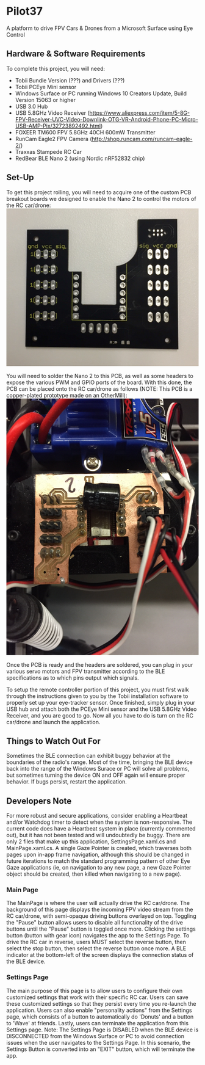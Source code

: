 # Pilot37
A platform to drive FPV Cars &amp; Drones from a Microsoft Surface using Eye Control

## Hardware & Software Requirements
To complete this project, you will need:
 * Tobii Bundle Version (???) and Drivers (???)
 * Tobii PCEye Mini sensor
 * Windows Surface or PC running Windows 10 Creators Update, Build Version 15063 or higher
 * USB 3.0 Hub
 * USB 5.8GHz Video Receiver (https://www.aliexpress.com/item/5-8G-FPV-Receiver-UVC-Video-Downlink-OTG-VR-Android-Phone-PC-Micro-USB-AMP-Pix/32723892492.html)
 * FOXEER TM600 FPV 5.8GHz 40CH 600mW Transmitter 
 * RunCam Eagle2 FPV Camera (http://shop.runcam.com/runcam-eagle-2/)
 * Traxxas Stampede RC Car
 * RedBear BLE Nano 2 (using Nordic nRF52832 chip)

## Set-Up
To get this project rolling, you will need to acquire one of the custom PCB breakout boards we designed to enable the Nano 2 to control the motors of the RC car/drone:
![alt text](https://github.com/TeamGleason/Pilot37/blob/master/photos/pcb.jpg)

You will need to solder the Nano 2 to this PCB, as well as some headers to expose the various PWM and GPIO ports of the board. With this done, the PCB can be placed onto the RC car/drone as follows (NOTE: This PCB is a copper-plated prototype made on an OtherMill):
![alt text](https://github.com/TeamGleason/Pilot37/blob/master/photos/pcb_in_use.jpg)

Once the PCB is ready and the headers are soldered, you can plug in your various servo motors and FPV transmitter according to the BLE specifications as to which pins output which signals.

To setup the remote controller portion of this project, you must first walk through the instructions given to you by the Tobii installation software to properly set up your eye-tracker sensor. Once finished, simply plug in your USB hub and attach both the PCEye Mini sensor and the USB 5.8GHz Video Receiver, and you are good to go. Now all you have to do is turn on the RC car/drone and launch the application.


## Things to Watch Out For
Sometimes the BLE connection can exhibit buggy behavior at the boundaries of the radio's range. Most of the time, bringing the BLE device back into the range of the Windows Surace or PC will solve all problems, but sometimes turning the device ON and OFF again will ensure proper behavior. If bugs persist, restart the application.

## Developers Note
For more robust and secure applications, consider enabling a Heartbeat and/or Watchdog timer to detect when the system is non-responsive. The current code does have a Heartbeat system in place (currently commented out), but it has not been tested and will undoubtedly be buggy.
There are only 2 files that make up this application, SettingsPage.xaml.cs and MainPage.xaml.cs. A single Gaze Pointer is created, which traverses both pages upon in-app frame navigation, although this should be changed in future iterations to match the standard programming pattern of other Eye Gaze applications (ie, on navigation to any new page, a new Gaze Pointer object should be created, then killed when navigating to a new page).

### Main Page
The MainPage is where the user will actually drive the RC car/drone. The background of this page displays the incoming FPV video stream from the RC car/drone, with semi-opaque driving buttons overlayed on top. Toggling the "Pause" button allows users to disable all functionality of the drive buttons until the "Pause" button is toggled once more. Clicking the settings button (button with gear icon) navigates the app to the Settings Page. To drive the RC car in reverse, users MUST select the reverse button, then select the stop button, then select the reverse button once more. A BLE indicator at the bottom-left of the screen displays the connection status of the BLE device.

### Settings Page
The main purpose of this page is to allow users to configure their own customized settings that work with their specific RC car. Users can save these customized settings so that they persist every time you re-launch the application. Users can also enable "personality actions" from the Settings page, which consists of a button to automatically do 'Donuts' and a button to 'Wave' at friends. Lastly, users can terminate the application from this Settings page.
Note: The Settings Page is DISABLED when the BLE device is DISCONNECTED from the Windows Surface or PC to avoid connection issues when the user navigates to the Settings Page. In this scenario, the Settings Button is converted into an "EXIT" button, which will terminate the app.

